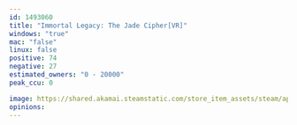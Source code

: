 ```yaml
---
id: 1493060
title: "Immortal Legacy: The Jade Cipher[VR]"
windows: "true"
mac: "false"
linux: false
positive: 74
negative: 27
estimated_owners: "0 - 20000"
peak_ccu: 0

image: https://shared.akamai.steamstatic.com/store_item_assets/steam/apps/1493060/header.jpg?t=1666689762
opinions:
---
```

